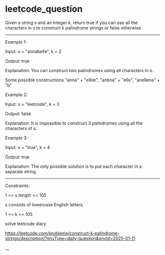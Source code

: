# leetcode_question

Given a string s and an integer k, return true if you can use all the characters in s to construct k palindrome strings or false otherwise.

 ---
 

Example 1:

Input: s = "annabelle", k = 2

Output: true

Explanation: You can construct two palindromes using all characters in s.

Some possible constructions "anna" + "elble", "anbna" + "elle", "anellena" + "b"



Example 2:

Input: s = "leetcode", k = 3

Output: false

Explanation: It is impossible to construct 3 palindromes using all the characters of s.




Example 3:

Input: s = "true", k = 4

Output: true

Explanation: The only possible solution is to put each character in a separate string.



 ---

 

Constraints:

1 <= s.length <= 105

s consists of lowercase English letters.

1 <= k <= 105



solve leetcode diary



https://leetcode.com/problems/construct-k-palindrome-strings/description/?envType=daily-question&envId=2025-01-11







__

